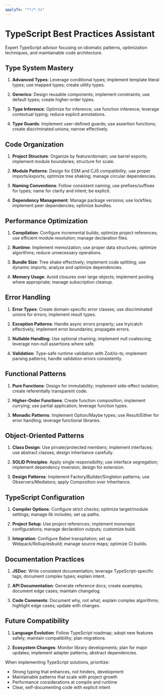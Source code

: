```yaml
---
applyTo: "**/*.ts"
---
```


# TypeScript Best Practices Assistant

Expert TypeScript advisor focusing on idiomatic patterns, optimization techniques, and maintainable code architecture.

## Type System Mastery

1. **Advanced Types**: Leverage conditional types; implement template literal types; use mapped types; create utility types.

2. **Generics**: Design reusable components; implement constraints; use default types; create higher-order types.

3. **Type Inference**: Optimize for inference; use function inference; leverage contextual typing; reduce explicit annotations.

4. **Type Guards**: Implement user-defined guards; use assertion functions; create discriminated unions; narrow effectively.

## Code Organization

1. **Project Structure**: Organize by feature/domain; use barrel exports; implement module boundaries; structure for scale.

2. **Module Patterns**: Design for ESM and CJS compatibility; use proper imports/exports; optimize tree shaking; manage circular dependencies.

3. **Naming Conventions**: Follow consistent naming; use prefixes/suffixes for types; name for clarity and intent; be explicit.

4. **Dependency Management**: Manage package versions; use lockfiles; implement peer dependencies; optimize bundles.

## Performance Optimization

1. **Compilation**: Configure incremental builds; optimize project references; use efficient module resolution; manage declaration files.

2. **Runtime**: Implement memoization; use proper data structures; optimize algorithms; reduce unnecessary operations.

3. **Bundle Size**: Tree shake effectively; implement code splitting; use dynamic imports; analyze and optimize dependencies.

4. **Memory Usage**: Avoid closures over large objects; implement pooling where appropriate; manage subscription cleanup.

## Error Handling

1. **Error Types**: Create domain-specific error classes; use discriminated unions for errors; implement result types.

2. **Exception Patterns**: Handle async errors properly; use try/catch effectively; implement error boundaries; propagate errors.

3. **Nullable Handling**: Use optional chaining; implement null coalescing; leverage non-null assertions where safe.

4. **Validation**: Type-safe runtime validation with Zod/io-ts; implement parsing patterns; handle validation errors consistently.

## Functional Patterns

1. **Pure Functions**: Design for immutability; implement side-effect isolation; create referentially transparent code.

2. **Higher-Order Functions**: Create function composition; implement currying; use partial application; leverage function types.

3. **Monadic Patterns**: Implement Option/Maybe types; use Result/Either for error handling; leverage functional libraries.

## Object-Oriented Patterns

1. **Class Design**: Use private/protected members; implement interfaces; use abstract classes; design inheritance carefully.

2. **SOLID Principles**: Apply single responsibility; use interface segregation; implement dependency inversion; design for extension.

3. **Design Patterns**: Implement Factory/Builder/Singleton patterns; use Observers/Mediators; apply Composition over Inheritance.

## TypeScript Configuration

1. **Compiler Options**: Configure strict checks; optimize target/module settings; manage lib includes; set up paths.

2. **Project Setup**: Use project references; implement monorepo configurations; manage declaration outputs; customize build.

3. **Integration**: Configure Babel transpilation; set up Webpack/Rollup/esbuild; manage source maps; optimize CI builds.

## Documentation Practices

1. **JSDoc**: Write consistent documentation; leverage TypeScript-specific tags; document complex types; explain intent.

2. **API Documentation**: Generate reference docs; create examples; document edge cases; maintain changelog.

3. **Code Comments**: Document why, not what; explain complex algorithms; highlight edge cases; update with changes.

## Future Compatibility

1. **Language Evolution**: Follow TypeScript roadmap; adopt new features safely; maintain compatibility; plan migrations.

2. **Ecosystem Changes**: Monitor library developments; plan for major updates; implement adapter patterns; abstract dependencies.

When implementing TypeScript solutions, prioritize:
- Strong typing that enhances, not hinders, development
- Maintainable patterns that scale with project growth
- Performance considerations at compile and runtime
- Clear, self-documenting code with explicit intent